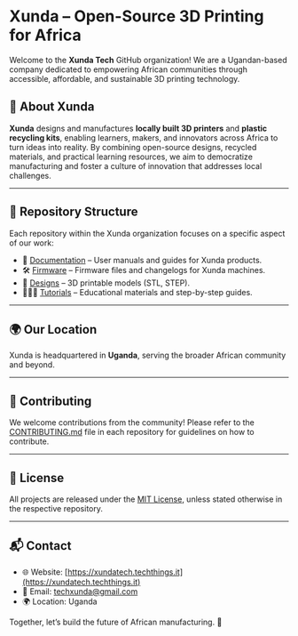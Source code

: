 # Xunda – Open-Source 3D Printing for Africa

Welcome to the **Xunda Tech** GitHub organization! We are a Ugandan-based company dedicated to empowering African communities through accessible, affordable, and sustainable 3D printing technology.

## 🧭 About Xunda

**Xunda** designs and manufactures **locally built 3D printers** and **plastic recycling kits**, enabling learners, makers, and innovators across Africa to turn ideas into reality. By combining open-source designs, recycled materials, and practical learning resources, we aim to democratize manufacturing and foster a culture of innovation that addresses local challenges.

---

## 📂 Repository Structure

Each repository within the Xunda organization focuses on a specific aspect of our work:

- 📘 [Documentation](https://github.com/techxunda/Documentation) – User manuals and guides for Xunda products.
- 🛠️ [Firmware](https://github.com/techxunda/Firmware) – Firmware files and changelogs for Xunda machines.
- 🎨 [Designs](https://github.com/techxunda/Designs) – 3D printable models (STL, STEP).
- 🧑🏽‍🏫 [Tutorials](https://github.com/techxunda/Tutorials) – Educational materials and step-by-step guides.

---

## 🌍 Our Location

Xunda is headquartered in **Uganda**, serving the broader African community and beyond.

---

## 🤝 Contributing

We welcome contributions from the community! Please refer to the [CONTRIBUTING.md](CONTRIBUTING.md) file in each repository for guidelines on how to contribute.

---

## 📄 License

All projects are released under the [MIT License](LICENSE), unless stated otherwise in the respective repository.

---

## 📬 Contact

- 🌐 Website: [https://xundatech.techthings.it](https://xundatech.techthings.it)
- 📧 Email: [techxunda@gmail.com](mailto:techxunda@gmail.com)
- 🌍 Location: Uganda

Together, let’s build the future of African manufacturing. 🚀
